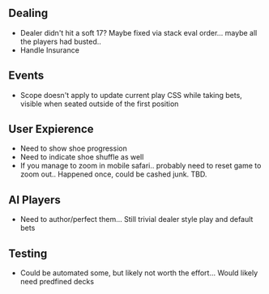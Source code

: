 
## Dealing
  * Dealer didn't hit a soft 17? Maybe fixed via stack eval order... maybe all the players had busted.. 
  * Handle Insurance

## Events
  * Scope doesn't apply to update current play CSS while taking bets, visible when seated outside of the first position

## User Expierence
  * Need to show shoe progression
  * Need to indicate shoe shuffle as well
  * If you manage to zoom in mobile safari.. probably need to reset game to zoom out.. Happened once, could be cashed junk. TBD.

## AI Players
  * Need to author/perfect them... Still trivial dealer style play and default bets

## Testing
  * Could be automated some, but likely not worth the effort... Would likely need predfined decks

